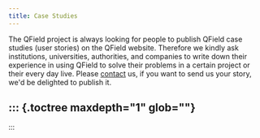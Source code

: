 ```yaml
---
title: Case Studies
---
```


The QField project is always looking for people to publish QField case
studies (user stories) on the QField website. Therefore we kindly ask
institutions, universities, authorities, and companies to write down
their experience in using QField to solve their problems in a certain
project or their every day live. Please
[contact](https://opengis.ch/#contact) us, if you want to send us your
story, we\'d be delighted to publish it.

::: {.toctree maxdepth="1" glob=""}
-   
:::
